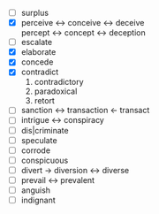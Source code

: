 - [ ] surplus
- [x] perceive <-> conceive <-> deceive  
  percept  <-> concept  <-> deception
- [ ] escalate
- [x] elaborate
- [x] concede
- [x] contradict
   1. contradictory
   2. paradoxical
   3. retort
- [ ] sanction <-> transaction <- transact
- [ ] intrigue <-> conspiracy
- [ ] dis|criminate
- [ ] speculate
- [ ] corrode
- [ ] conspicuous
- [ ] divert -> diversion <-> diverse
- [ ] prevail <-> prevalent
- [ ] anguish
- [ ] indignant
